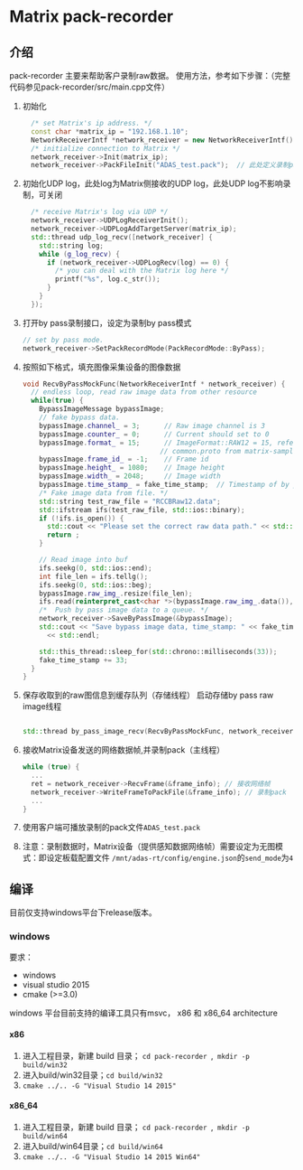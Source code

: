 # Matrix pack-recorder

## 介绍

pack-recorder 主要来帮助客户录制raw数据。
使用方法，参考如下步骤：（完整代码参见pack-recorder/src/main.cpp文件）
1. 初始化
    ```cpp
      /* set Matrix's ip address. */
      const char *matrix_ip = "192.168.1.10";
      NetworkReceiverIntf *network_receiver = new NetworkReceiverIntf();
      /* initialize connection to Matrix */
      network_receiver->Init(matrix_ip);
      network_receiver->PackFileInit("ADAS_test.pack");  // 此处定义录制pack文件名称
    ```

2. 初始化UDP log，此处log为Matrix侧接收的UDP log，此处UDP log不影响录制，可关闭
    ```cpp
      /* receive Matrix's log via UDP */
      network_receiver->UDPLogReceiverInit();
      network_receiver->UDPLogAddTargetServer(matrix_ip);
      std::thread udp_log_recv([network_receiver] {
        std::string log;
        while (g_log_recv) {
          if (network_receiver->UDPLogRecv(log) == 0) {
            /* you can deal with the Matrix log here */
            printf("%s", log.c_str());
          }
        }
      });
    ```

3. 打开by pass录制接口，设定为录制by pass模式
    ```cpp
    // set by pass mode.
    network_receiver->SetPackRecordMode(PackRecordMode::ByPass);
    ```

4. 按照如下格式，填充图像采集设备的图像数据
    ```cpp
    void RecvByPassMockFunc(NetworkReceiverIntf * network_receiver) {
      // endless loop, read raw image data from other resource
      while(true) {
        BypassImageMessage bypassImage;
        // fake bypass data.
        bypassImage.channel_ = 3;      // Raw image channel is 3
        bypassImage.counter_ = 0;      // Current should set to 0
        bypassImage.format_ = 15;      // ImageFormat::RAW12 = 15, refer
                                      // common.proto from matrix-sample-code
        bypassImage.frame_id_ = -1;    // Frame id
        bypassImage.height_ = 1080;    // Image height
        bypassImage.width_ = 2048;     // Image width
        bypassImage.time_stamp_ = fake_time_stamp;  // Timestamp of by pass image
        /* Fake image data from file. */
        std::string test_raw_file = "RCCBRaw12.data";
        std::ifstream ifs(test_raw_file, std::ios::binary);
        if (!ifs.is_open()) {
          std::cout << "Please set the correct raw data path." << std::endl;
          return ;
        }

        // Read image into buf
        ifs.seekg(0, std::ios::end);
        int file_len = ifs.tellg();
        ifs.seekg(0, std::ios::beg);
        bypassImage.raw_img_.resize(file_len);
        ifs.read(reinterpret_cast<char *>(bypassImage.raw_img_.data()), file_len);
        /*  Push by pass image data to a queue. */
        network_receiver->SaveByPassImage(&bypassImage);
        std::cout << "Save bypass image data, time_stamp: " << fake_time_stamp
          << std::endl;

        std::this_thread::sleep_for(std::chrono::milliseconds(33));
        fake_time_stamp += 33;
      }
    }
    ```

5. 保存收取到的raw图信息到缓存队列（存储线程）
    启动存储by pass raw image线程
    ```cpp

    std::thread by_pass_image_recv(RecvByPassMockFunc, network_receiver);
    ```

6. 接收Matrix设备发送的网络数据帧,并录制pack（主线程）
    ```cpp
    while (true) {
      ...
      ret = network_receiver->RecvFrame(&frame_info); // 接收网络帧
      network_receiver->WriteFrameToPackFile(&frame_info); // 录制pack
      ...
    }
    ```

7. 使用客户端可播放录制的pack文件`ADAS_test.pack`

8. 注意：录制数据时，Matrix设备（提供感知数据网络帧）需要设定为无图模式：即设定板载配置文件
`/mnt/adas-rt/config/engine.json`的`send_mode`为`4`


## 编译
目前仅支持windows平台下release版本。

### windows
要求：
- windows
- visual studio 2015
- cmake (>=3.0)

windows 平台目前支持的编译工具只有msvc， x86 和 x86_64 architecture

#### x86
1. 进入工程目录，新建 build 目录； `cd pack-recorder `,` mkdir -p build/win32`
2. 进入build/win32目录；`cd build/win32`
3. `cmake ../.. -G "Visual Studio 14 2015" `

#### x86_64
1. 进入工程目录，新建 build 目录； `cd pack-recorder `,` mkdir -p build/win64`
2. 进入build/win64目录；`cd build/win64`
3. `cmake ../.. -G "Visual Studio 14 2015 Win64" `
